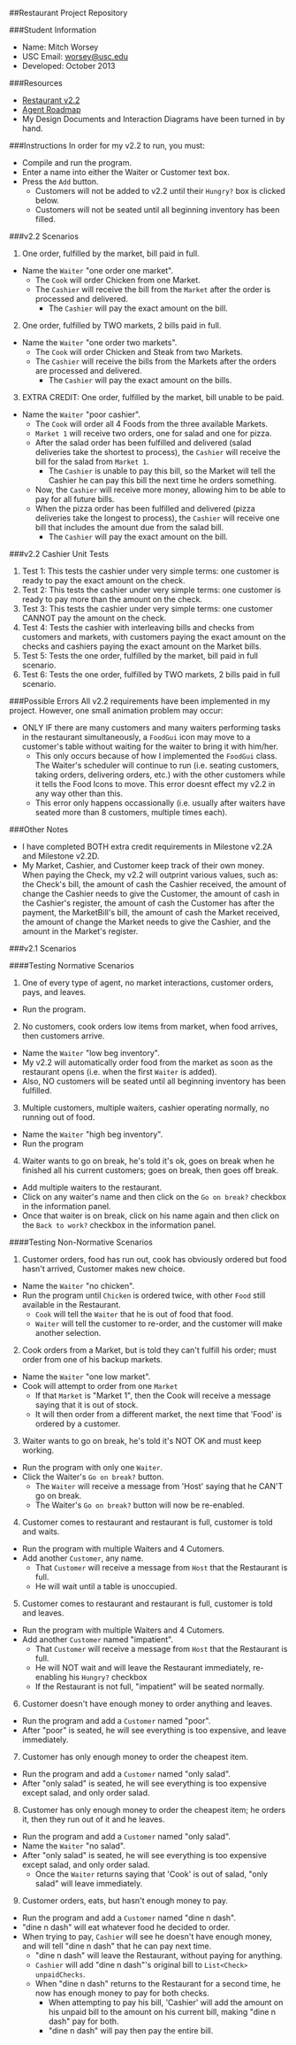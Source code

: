 ##Restaurant Project Repository

###Student Information
  + Name: Mitch Worsey
  + USC Email: worsey@usc.edu
  + Developed: October 2013

###Resources
  + [Restaurant v2.2](http://www-scf.usc.edu/%7Ecsci201/assignments/assignment03.html)
  + [Agent Roadmap](http://www-scf.usc.edu/~csci201/readings/agent-roadmap.html)
  + My Design Documents and Interaction Diagrams have been turned in by hand.

###Instructions
In order for my v2.2 to run, you must:
+ Compile and run the program.
+ Enter a name into either the Waiter or Customer text box.
+ Press the `Add` button.
  + Customers will not be added to v2.2 until their `Hungry?` box is clicked below.
  + Customers will not be seated until all beginning inventory has been filled.

###v2.2 Scenarios
1. One order, fulfilled by the market, bill paid in full.
  + Name the `Waiter` "one order one market".
      + The `Cook` will order Chicken from one Market.
      + The `Cashier` will receive the bill from the `Market` after the order is processed and delivered.
          + The `Cashier` will pay the exact amount on the bill.
2. One order, fulfilled by TWO markets, 2 bills paid in full.
  + Name the `Waiter` "one order two markets".
      + The `Cook` will order Chicken and Steak from two Markets.
      + The `Cashier` will receive the bills from the Markets after the orders are processed and delivered.
          + The `Cashier` will pay the exact amount on the bills.
3. EXTRA CREDIT: One order, fulfilled by the market, bill unable to be paid.
  + Name the `Waiter` "poor cashier".
      + The `Cook` will order all 4 Foods from the three available Markets.
      + `Market 1` will receive two orders, one for salad and one for pizza.
      + After the salad order has been fulfilled and delivered (salad deliveries take the shortest to process), 
        the `Cashier` will receive the bill for the salad from
        `Market 1`.
          + The `Cashier` is unable to pay this bill, so the Market will tell the Cashier he can pay this bill the next
            time he orders something.
      + Now, the `Cashier` will receive more money, allowing him to be able to pay for all future bills.
      + When the pizza order has been fulfilled and delivered (pizza deliveries take the longest to process), the `Cashier`
        will receive one bill that includes the amount due from the salad bill.
          + The `Cashier` will pay the exact amount on the bill.

###v2.2 Cashier Unit Tests
1. Test 1: This tests the cashier under very simple terms: one customer is ready to pay the exact amount on the check.
2. Test 2: This tests the cashier under very simple terms: one customer is ready to pay more than the amount on the check.
3. Test 3: This tests the cashier under very simple terms: one customer CANNOT pay the amount on the check.
4. Test 4: Tests the cashier with interleaving bills and checks from customers and markets, with customers paying the 
   exact amount on the checks and cashiers paying the exact amount on the Market bills.
5. Test 5: Tests the one order, fulfilled by the market, bill paid in full scenario.
6. Test 6: Tests the one order, fulfilled by TWO markets, 2 bills paid in full scenario.

###Possible Errors
All v2.2 requirements have been implemented in my project. However, one small animation problem may occur:
+ ONLY IF there are many customers and many waiters performing tasks in the restaurant simultaneously, a `FoodGui` icon may
  move to a customer's table without waiting for the waiter to bring it with him/her.
    + This only occurs because of how I implemented the `FoodGui` class. The Waiter's scheduler will continue to run 
      (i.e. seating customers, taking orders, delivering orders, etc.) with the other customers while it tells 
      the Food Icons to move. This error doesnt effect my v2.2 in any way other than this.
    + This error only happens occassionally (i.e. usually after waiters have seated more than 8 customers, multiple times each).

###Other Notes
+ I have completed BOTH extra credit requirements in Milestone v2.2A and Milestone v2.2D.
+ My Market, Cashier, and Customer keep track of their own money. When paying the Check, my v2.2 will outprint various values,
  such as: the Check's bill, the amount of cash the Cashier received, the amount of change the Cashier needs to give
  the Customer, the amount of cash in the Cashier's register, the amount of cash the Customer has after the payment,
  the MarketBill's bill, the amount of cash the Market received, the amount of change the Market needs to give the
  Cashier, and the amount in the Market's register.

###v2.1 Scenarios

####Testing Normative Scenarios
1. One of every type of agent, no market interactions, customer orders, pays, and leaves.
  + Run the program.
2. No customers, cook orders low items from market, when food arrives, then customers arrive.
  + Name the `Waiter` "low beg inventory".
  + My v2.2 will automatically order food from the market as soon as the restaurant opens 
    (i.e. when the first `Waiter` is added).
  + Also, NO customers will be seated until all beginning inventory has been fulfilled.
3. Multiple customers, multiple waiters, cashier operating normally, no running out of food.
  + Name the `Waiter` "high beg inventory".
  + Run the program
4. Waiter wants to go on break, he's told it's ok, goes on break when he finished all his current customers; 
   goes on break, then goes off break.
  + Add multiple waiters to the restaurant.
  + Click on any waiter's name and then click on the `Go on break?` checkbox in the information panel.
  + Once that waiter is on break, click on his name again and then click on the `Back to work?` checkbox in the information
    panel.

####Testing Non-Normative Scenarios
1. Customer orders, food has run out, cook has obviously ordered but food hasn't arrived, Customer makes new choice.
  + Name the `Waiter` "no chicken".
  + Run the program until `Chicken` is ordered twice, with other `Food` still available in the Restaurant.
      + `Cook` will tell the `Waiter` that he is out of food that food.
      + `Waiter` will tell the customer to re-order, and the customer will make another selection.
2. Cook orders from a Market, but is told they can't fulfill his order; must order from one of his backup markets.
  + Name the `Waiter` "one low market".
  + Cook will attempt to order from one `Market`
      + If that `Market` is "Market 1", then the Cook will receive a message saying that it is out of stock.
      + It will then order from a different market, the next time that 'Food' is ordered by a customer.
3. Waiter wants to go on break, he's told it's NOT OK and must keep working.
  + Run the program with only one `Waiter`.
  + Click the Waiter's `Go on break?` button.
      + The `Waiter` will receive a message from 'Host' saying that he CAN'T go on break.
      + The Waiter's `Go on break?` button will now be re-enabled.
4. Customer comes to restaurant and restaurant is full, customer is told and waits.
  + Run the program with multiple Waiters and 4 Cutomers.
  + Add another `Customer`, any name.
      + That `Customer` will receive a message from `Host` that the Restaurant is full.
      + He will wait until a table is unoccupied.
5. Customer comes to restaurant and restaurant is full, customer is told and leaves.
  + Run the program with multiple Waiters and 4 Cutomers.
  + Add another `Customer` named "impatient".
      + That `Customer` will receive a message from `Host` that the Restaurant is full.
      + He will NOT wait and will leave the Restaurant immediately, re-enabling his `Hungry?` checkbox
      + If the Restaurant is not full, "impatient" will be seated normally.
6. Customer doesn't have enough money to order anything and leaves.
  + Run the program and add a `Customer` named "poor".
  + After "poor" is seated, he will see everything is too expensive, and leave immediately.
7. Customer has only enough money to order the cheapest item.
  + Run the program and add a `Customer` named "only salad".
  + After "only salad" is seated, he will see everything is too expensive except salad, and only order salad.
8. Customer has only enough money to order the cheapest item; he orders it, then they run out of it and he leaves.
  + Run the program and add a `Customer` named "only salad".
  + Name the `Waiter` "no salad".
  + After "only salad" is seated, he will see everything is too expensive except salad, and only order salad.
      + Once the `Waiter` returns saying that 'Cook' is out of salad, "only salad" will leave immediately.
9. Customer orders, eats, but hasn't enough money to pay.
  + Run the program and add a `Customer` named "dine n dash".
  + "dine n dash" will eat whatever food he decided to order.
  + When trying to pay, `Cashier` will see he doesn't have enough money, and will tell "dine n dash" that he can pay next time.
      + "dine n dash" will leave the Restaurant, without paying for anything.
      + `Cashier` will add "dine n dash"'s original bill to `List<Check> unpaidChecks`.
      + When "dine n dash" returns to the Restaurant for a second time, he now has enough money to pay for both checks.
          + When attempting to pay his bill, 'Cashier' will add the amount on his unpaid bill to the amount on his current bill,
            making "dine n dash" pay for both.
          + "dine n dash" will pay then pay the entire bill.


